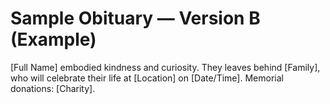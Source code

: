 # Sample Obituary — Version B (Example)

[Full Name] embodied kindness and curiosity. They leaves behind [Family], who will celebrate their life at [Location] on [Date/Time]. Memorial donations: [Charity].
